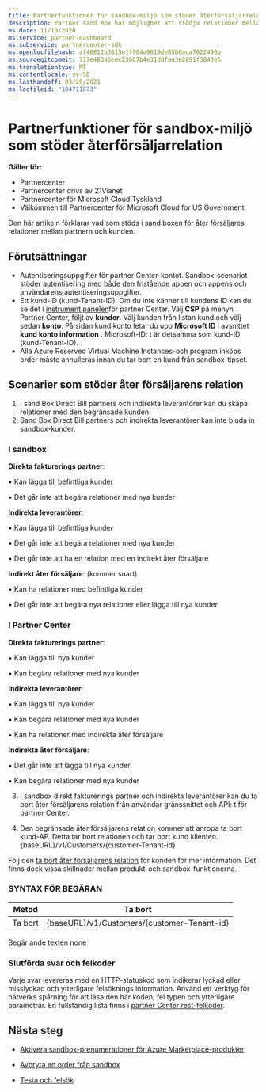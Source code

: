 ```yaml
---
title: Partnerfunktioner för sandbox-miljö som stöder återförsäljarrelation
description: Partner sand Box har möjlighet att stödja relationer mellan partnern och kunden
ms.date: 11/10/2020
ms.service: partner-dashboard
ms.subservice: partnercenter-sdk
ms.openlocfilehash: af46811b3615e1f904a9619de85b0aca7622490b
ms.sourcegitcommit: 717e483a6eec23607b4e31ddfaa3e2691f3043e6
ms.translationtype: MT
ms.contentlocale: sv-SE
ms.lasthandoff: 03/20/2021
ms.locfileid: "104711873"
---
```

# <a name="partner-sandbox-capabilities-that-support-reseller-relationship"></a>Partnerfunktioner för sandbox-miljö som stöder återförsäljarrelation

**Gäller för:**

- Partnercenter
- Partnercenter drivs av 21Vianet
- Partnercenter för Microsoft Cloud Tyskland
- Välkommen till Partnercenter för Microsoft Cloud for US Government

Den här artikeln förklarar vad som stöds i sand boxen för åter försäljares relationer mellan partnern och kunden. 

## <a name="prerequisites"></a>Förutsättningar

- Autentiseringsuppgifter för partner Center-kontot. Sandbox-scenariot stöder autentisering med både den fristående appen och appens och användarens autentiseringsuppgifter.
- Ett kund-ID (kund-Tenant-ID). Om du inte känner till kundens ID kan du se det i [instrument panelen](https://partner.microsoft.com/dashboard/home)för partner Center. Välj **CSP** på menyn Partner Center, följt av **kunder**. Välj kunden från listan kund och välj sedan **konto**. På sidan kund konto letar du upp **Microsoft ID** i avsnittet **kund konto information** . Microsoft-ID: t är detsamma som kund-ID (kund-Tenant-ID).
- Alla Azure Reserved Virtual Machine Instances-och program inköps order måste annulleras innan du tar bort en kund från sandbox-tipset.

## <a name="scenarios-supporting-reseller-relationship"></a>Scenarier som stöder åter försäljarens relation

1.  I sand Box Direct Bill partners och indirekta leverantörer kan du skapa relationer med den begränsade kunden. 
2.  Sand Box Direct Bill partners och indirekta leverantörer kan inte bjuda in sandbox-kunder.



### <a name="in-the-sandbox"></a>I sandbox

**Direkta fakturerings partner**:

• Kan lägga till befintliga kunder

• Det går inte att begära relationer med nya kunder

**Indirekta leverantörer**:

• Kan lägga till befintliga kunder

• Det går inte att begära relationer med nya kunder

• Det går inte att ha en relation med en indirekt åter försäljare

**Indirekt åter försäljare**: (kommer snart)

• Kan ha relationer med befintliga kunder

• Det går inte att begära nya relationer eller lägga till nya kunder

### <a name="in-partner-center"></a>I Partner Center

**Direkta fakturerings partner**:

• Kan lägga till nya kunder

• Kan begära relationer med nya kunder

**Indirekta leverantörer**:

• Kan lägga till nya kunder

• Kan begära relationer med nya kunder

• Kan ha relationer med indirekta åter försäljare

**Indirekta åter försäljare**:

• Det går inte att lägga till nya kunder

• Kan begära relationer med nya kunder

3. I sandbox direkt fakturerings partner och indirekta leverantörer kan du ta bort åter försäljarens relation från användar gränssnittet och API: t för partner Center.

4. Den begränsade åter försäljarens relation kommer att anropa ta bort kund-AP. Detta tar bort relationen och tar bort kund klienten. {baseURL}/v1/Customers/{customer-Tenant-id}

Följ den [ta bort åter försäljarens relation](remove-a-reseller-relationship-with-a-customer.md) för kunden för mer information. Det finns dock vissa skillnader mellan produkt-och sandbox-funktionerna.

### <a name="request-syntax"></a>SYNTAX FÖR BEGÄRAN

|**Metod**|**Ta bort**|
|-------------|------------|
|Ta bort|{baseURL}/v1/Customers/{customer-Tenant-id} |

Begär ande texten none

### <a name="response-success-and-error-codes"></a>Slutförda svar och felkoder

Varje svar levereras med en HTTP-statuskod som indikerar lyckad eller misslyckad och ytterligare felsöknings information. Använd ett verktyg för nätverks spårning för att läsa den här koden, fel typen och ytterligare parametrar. En fullständig lista finns i [partner Center rest-felkoder](./error-codes.md).

## <a name="next-steps"></a>Nästa steg

- [Aktivera sandbox-prenumerationer för Azure Marketplace-produkter](activate-sandbox-subscription-azure-marketplace-products.md)

- [Avbryta en order från sandbox](cancel-an-order-from-the-integration-sandbox.md)

- [Testa och felsök](test-and-debug.md)